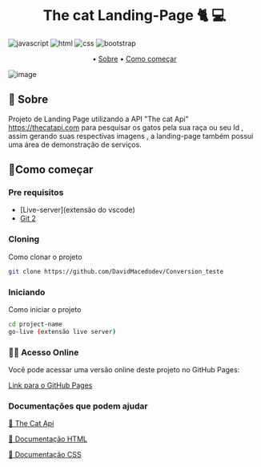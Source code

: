 [JAVASCRIPT__BADGE]: https://img.shields.io/badge/Javascript-000?style=for-the-badge&logo=javascript
[HTML__BADGE]: https://img.shields.io/badge/HTML5-E34F26?style=for-the-badge&logo=html5&logoColor=white
[CSS__BADGE]: https://img.shields.io/badge/CSS-239120?style=for-the-badge&logo=css3&logoColor=white
[BOOTSTRAP__BADGE]: https://img.shields.io/badge/Bootstrap-563D7C?style=for-the-badge&logo=bootstrap&logoColor=white


<h1 align="center" style="font-weight: bold;">The cat Landing-Page 🐈 💻</h1>


![javascript][JAVASCRIPT__BADGE]
![html][HTML__BADGE]
![css][CSS__BADGE]
![bootstrap][BOOTSTRAP__BADGE]
<p align="center">
 • <a href="#about">Sobre</a> • 
 <a href="#started">Como começar</a> 
</p>


  ![image](https://github.com/DavidMacedodev/Conversion_teste/assets/138625998/c4a1b797-55ee-45ae-b30c-fc9c5a7761ff)





<h2 id="about">📌 Sobre</h2>

Projeto de Landing Page utilizando a API "The cat Api"  https://thecatapi.com para pesquisar os gatos pela sua raça ou seu Id , assim gerando suas respectivas imagens , a landing-page também possui uma área de demonstração de serviços.




<h2 id="started">🚀Como começar</h2>


<h3>Pre requisitos</h3>


- [Live-server](extensão do vscode)
- [Git 2](https://github.com)

<h3>Cloning</h3>

Como clonar o projeto

```bash
git clone https://github.com/DavidMacedodev/Conversion_teste
```

<h3>Iniciando</h3>

Como iniciar o projeto

```bash
cd project-name
go-live (extensão live server)
```
<h3>🤳🏼 Acesso Online </h3>

Você pode acessar uma versão online deste projeto no GitHub Pages:

[Link para o GitHub Pages](https://davidmacedodev.github.io/Conversion_teste/)


<h3>Documentações que podem ajudar</h3>

[📝 The Cat Api](https://developers.thecatapi.com/view-account/ylX4blBYT9FaoVd6OhvR?report=bOoHBz-8t )

[📝 Documentação HTML](https://developer.mozilla.org/pt-BR/docs/Web/HTML)

[💾 Documentação CSS](https://developer.mozilla.org/pt-BR/docs/Web/CSS)

